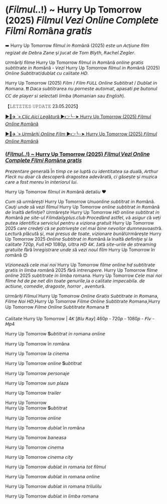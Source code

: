 # (𝘍𝘪𝘭𝘮𝘶𝘭..!) ~ Hurry Up Tomorrow (2025) 𝘍𝘪𝘭𝘮𝘶𝘭 𝘝𝘦𝘻𝘪 𝘖𝘯𝘭𝘪𝘯𝘦 𝘊𝘰𝘮𝘱𝘭𝘦𝘵𝘦 𝘍𝘪𝘭𝘮𝘪 𝘙𝘰𝘮â𝘯𝘢 𝘨𝘳𝘢𝘵𝘪𝘴


➡️ Hurry Up Tomorrow 𝘧𝘪𝘭𝘮𝘶𝘭 𝘪𝘯 𝘙𝘰𝘮â𝘯ă (2025) 𝘦𝘴𝘵𝘦 𝘶𝘯 𝘈𝘤ț𝘪𝘶𝘯𝘦 𝘧𝘪𝘭𝘮 𝘳𝘦𝘨𝘪𝘻𝘢𝘵 𝘥𝘦 𝘋𝘦𝘣𝘳𝘢 𝘡𝘢𝘯𝘦 ș𝘪 𝘑𝘶𝘤𝘢𝘵 𝘥𝘦 𝘛𝘰𝘮 𝘉𝘭𝘺𝘵𝘩, 𝘙𝘢𝘤𝘩𝘦𝘭 𝘡𝘦𝘨𝘭𝘦𝘳.

𝘜𝘳𝘮ă𝘳𝘪ț𝘪 𝘧𝘪𝘭𝘮𝘦 Hurry Up Tomorrow 𝘧𝘪𝘭𝘮𝘶𝘭 𝘪𝘯 𝘙𝘰𝘮â𝘯ă 𝘰𝘯𝘭𝘪𝘯𝘦 𝘨𝘳𝘢𝘵𝘪𝘴 𝘴𝘶𝘣𝘵𝘪𝘵𝘳𝘢𝘵𝘦 𝘪𝘯 𝘙𝘰𝘮â𝘯ă - 𝘝𝘦𝘻𝘪 Hurry Up Tomorrow 𝘧𝘪𝘭𝘮𝘶𝘭 𝘪𝘯 𝘙𝘰𝘮â𝘯ă (2025) 𝘖𝘯𝘭𝘪𝘯𝘦 𝘚𝘶𝘣𝘵𝘪𝘵𝘳𝘢𝘵/𝘥𝘶𝘣𝘭𝘢𝘵 𝘤𝘶 𝘤𝘢𝘭𝘪𝘵𝘢𝘵𝘦 𝘏𝘋.

Hurry Up Tomorrow (2025) 𝘍𝘪𝘭𝘮 / 𝘍𝘪𝘭𝘮 𝘍𝘜𝘓𝘓 𝘖𝘯𝘭𝘪𝘯𝘦 𝘚𝘶𝘣𝘵𝘪𝘵𝘳𝘢𝘵 / 𝘋𝘶𝘣𝘭𝘢𝘵 𝘪𝘯 𝘙𝘰𝘮𝘢𝘯𝘢. ❗❗️ 𝘋𝘢𝘤𝘢 𝘴𝘶𝘣𝘵𝘪𝘵𝘳𝘢𝘳𝘦𝘢 𝘯𝘶 𝘱𝘰𝘳𝘯𝘦𝘴𝘵𝘦 𝘢𝘶𝘵𝘰𝘮𝘢𝘵, 𝘢𝘱𝘢𝘴𝘢𝘵𝘪 𝘱𝘦 𝘣𝘶𝘵𝘰𝘯𝘶𝘭 𝘊𝘊 𝘥𝘦 𝘱𝘭𝘢𝘺𝘦𝘳 𝘴𝘪 𝘴𝘦𝘭𝘦𝘤𝘵𝘢𝘵𝘪 𝘭𝘪𝘮𝘣𝘢 (𝘙𝘰𝘮𝘢𝘯𝘪𝘢𝘯 𝘴𝘢𝘶 𝘌𝘯𝘨𝘭𝘪𝘴𝘩).

【𝙻𝙴𝚃𝚉𝚃𝙴𝚂 𝚄𝙿𝙳𝙰𝚃𝙴 23.05.2025】

[▶️🔹✈️ ˙» 𝘊𝘭𝘪𝘤 𝘈𝘪𝘤𝘪 𝘓𝘦𝘨ă𝘵𝘶𝘳ă ▶️👉️╰┈➤ Hurry Up Tomorrow (2025) 𝘍𝘪𝘭𝘮𝘶𝘭 𝘖𝘯𝘭𝘪𝘯𝘦 𝘙𝘰𝘮â𝘯ă](https://t.co/uC5Jnu0mm1)

[▶️🔹✈️ ˙» 𝘜𝘳𝘮ă𝘳𝘪ț𝘪 𝘖𝘯𝘭𝘪𝘯𝘦 𝘍𝘪𝘭𝘮 ▶️👉️╰┈➤ Hurry Up Tomorrow (2025) 𝘍𝘪𝘭𝘮𝘶𝘭 𝘖𝘯𝘭𝘪𝘯𝘦 𝘙𝘰𝘮â𝘯ă](https://t.co/uC5Jnu0mm1)

### [(𝘍𝘪𝘭𝘮𝘶𝘭..!) ~ Hurry Up Tomorrow (2025) 𝘍𝘪𝘭𝘮𝘶𝘭 𝘝𝘦𝘻𝘪 𝘖𝘯𝘭𝘪𝘯𝘦 𝘊𝘰𝘮𝘱𝘭𝘦𝘵𝘦 𝘍𝘪𝘭𝘮𝘪 𝘙𝘰𝘮â𝘯𝘢 𝘨𝘳𝘢𝘵𝘪𝘴](https://t.co/uC5Jnu0mm1)

𝘗𝘳𝘦𝘻𝘦𝘯𝘵𝘢𝘳𝘦 𝘨𝘦𝘯𝘦𝘳𝘢𝘭ă Î𝘯 𝘵𝘪𝘮𝘱 𝘤𝘦 𝘴𝘦 𝘭𝘶𝘱𝘵ă 𝘤𝘶 𝘪𝘥𝘦𝘯𝘵𝘪𝘵𝘢𝘵𝘦𝘢 𝘴𝘢 𝘥𝘶𝘢𝘭ă, 𝘈𝘳𝘵𝘩𝘶𝘳 𝘍𝘭𝘦𝘤𝘬 𝘯𝘶 𝘥𝘰𝘢𝘳 𝘤ă 𝘥𝘦𝘴𝘤𝘰𝘱𝘦𝘳ă 𝘥𝘳𝘢𝘨𝘰𝘴𝘵𝘦𝘢 𝘢𝘥𝘦𝘷ă𝘳𝘢𝘵ă, 𝘤𝘪 𝘨ă𝘴𝘦ș𝘵𝘦 ș𝘪 𝘮𝘶𝘻𝘪𝘤𝘢 𝘤𝘢𝘳𝘦 𝘢 𝘧𝘰𝘴𝘵 𝘮𝘦𝘳𝘦𝘶 î𝘯 𝘪𝘯𝘵𝘦𝘳𝘪𝘰𝘳𝘶𝘭 𝘭𝘶𝘪.

Hurry Up Tomorrow 𝘧𝘪𝘭𝘮𝘶𝘭 𝘪𝘯 𝘙𝘰𝘮â𝘯ă 𝘥𝘦𝘵𝘢𝘭𝘪𝘶 ♥

𝘊𝘶𝘮 𝘴ă 𝘶𝘳𝘮ă𝘳𝘦ș𝘵𝘪 Hurry Up Tomorrow 𝘜𝘯𝘶𝘰𝘯𝘭𝘪𝘯𝘦 𝘴𝘶𝘣𝘵𝘪𝘵𝘳𝘢𝘵 𝘪𝘯 𝘙𝘰𝘮â𝘯ă. 𝘊𝘢𝘶ț𝘪 𝘶𝘯𝘥𝘦 𝘴ă 𝘷𝘦𝘻𝘪 𝘧𝘪𝘭𝘮𝘶𝘭 Hurry Up Tomorrow 𝘰𝘯𝘭𝘪𝘯𝘦 𝘴𝘶𝘣𝘵𝘪𝘵𝘳𝘢𝘵 𝘪𝘯 𝘙𝘰𝘮â𝘯ă 𝘥𝘦 î𝘯𝘢𝘭𝘵ă 𝘥𝘦𝘧𝘪𝘯𝘪ț𝘪𝘦? 𝘜𝘳𝘮ă𝘳𝘦ș𝘵𝘦 Hurry Up Tomorrow 𝘏𝘋 𝘰𝘯𝘭𝘪𝘯𝘦 𝘴𝘶𝘣𝘵𝘪𝘵𝘳𝘢𝘵 𝘪𝘯 𝘙𝘰𝘮â𝘯ă 𝘱𝘦 𝘴𝘪𝘵𝘦-𝘶𝘭 𝘍𝘪𝘭𝘮𝘥𝘢𝘪𝘭𝘺𝘱𝘭𝘶𝘴.𝘤𝘭𝘶𝘣 𝘗𝘳𝘰𝘤𝘦𝘥â𝘯𝘥 𝘢𝘴𝘵𝘧𝘦𝘭, 𝘷ă 𝘢𝘴𝘪𝘨𝘶𝘳 𝘤ă 𝘷𝘦ț𝘪 𝘱𝘶𝘵𝘦𝘢 𝘪𝘥𝘦𝘯𝘵𝘪𝘧𝘪𝘤𝘢 𝘴𝘦𝘳𝘷𝘪𝘤𝘪𝘶𝘭 𝘱𝘦𝘯𝘵𝘳𝘶 𝘢 𝘷𝘪𝘻𝘪𝘰𝘯𝘢 𝘨𝘳𝘢𝘵𝘶𝘪𝘵 Hurry Up Tomorrow 2025 𝘤𝘢𝘳𝘦 𝘤𝘳𝘦𝘥𝘦ț𝘪 𝘤ă 𝘴𝘦 𝘱𝘰𝘵𝘳𝘪𝘷𝘦ș𝘵𝘦 𝘤𝘦𝘭 𝘮𝘢𝘪 𝘣𝘪𝘯𝘦 𝘯𝘦𝘷𝘰𝘪𝘭𝘰𝘳 𝘥𝘶𝘮𝘯𝘦𝘢𝘷𝘰𝘢𝘴𝘵𝘳ă. 𝘓𝘦𝘤𝘵𝘶𝘳ă 𝘱𝘭ă𝘤𝘶𝘵ă ș𝘪, 𝘮𝘢𝘪 𝘱𝘳𝘦𝘴𝘶𝘴 𝘥𝘦 𝘵𝘰𝘢𝘵𝘦, 𝘷𝘪𝘻𝘪𝘰𝘯𝘢𝘳𝘦 𝘣𝘶𝘯ă!𝘜𝘳𝘮ă𝘳𝘦ș𝘵𝘦 Hurry Up Tomorrow 2025 𝘖𝘯𝘭𝘪𝘯𝘦 𝘚𝘶𝘣𝘵𝘪𝘵𝘳𝘢𝘵 𝘪𝘯 𝘙𝘰𝘮â𝘯ă 𝘭𝘢 î𝘯𝘢𝘭𝘵ă 𝘥𝘦𝘧𝘪𝘯𝘪ț𝘪𝘦 ș𝘪 𝘭𝘢 𝘤𝘢𝘭𝘪𝘵𝘢𝘵𝘦 720𝘱, 𝘍𝘶𝘭𝘭 𝘏𝘋 1080𝘱, 𝘜𝘭𝘵𝘳𝘢 𝘏𝘋 4𝘒. 𝘐𝘢𝘵ă 𝘴𝘪𝘵𝘦-𝘶𝘳𝘪𝘭𝘦 𝘥𝘦 𝘴𝘵𝘳𝘦𝘢𝘮𝘪𝘯𝘨 𝘨𝘳𝘢𝘵𝘶𝘪𝘵𝘦 𝘧ă𝘳ă î𝘯𝘳𝘦𝘨𝘪𝘴𝘵𝘳𝘢𝘳𝘦 𝘶𝘯𝘥𝘦 𝘴ă 𝘷𝘦𝘻𝘪 𝘯𝘰𝘶𝘭 𝘧𝘪𝘭𝘮 Hurry Up Tomorrow î𝘯 𝘳𝘰𝘮â𝘯ă 😊

𝘝𝘪𝘻𝘪𝘰𝘯𝘦𝘢𝘻ă 𝘤𝘦𝘭𝘦 𝘮𝘢𝘪 𝘯𝘰𝘪 Hurry Up Tomorrow 𝘧𝘪𝘭𝘮𝘦 𝘰𝘯𝘭𝘪𝘯𝘦 𝘩𝘥 𝘴𝘶𝘣𝘵𝘪𝘵𝘳𝘢𝘵𝘦 𝘨𝘳𝘢𝘵𝘪𝘴 𝘪𝘯 𝘭𝘪𝘮𝘣𝘢 𝘳𝘰𝘮â𝘯ă 2025 𝘧ă𝘳ă 𝘪𝘯𝘵𝘳𝘦𝘳𝘶𝘱𝘦𝘳𝘦. Hurry Up Tomorrow 𝘧𝘪𝘭𝘮𝘦 𝘰𝘯𝘭𝘪𝘯𝘦 2025 𝘴𝘶𝘣𝘵𝘪𝘵𝘳𝘢𝘵𝘦 𝘪𝘯 𝘭𝘪𝘮𝘣𝘢 𝘳𝘰𝘮𝘢𝘯𝘢. Hurry Up Tomorrow 𝘊𝘦𝘭𝘦 𝘮𝘢𝘪 𝘯𝘰𝘪 𝘧𝘪𝘭𝘮𝘦 𝘩𝘥 𝘥𝘦 𝘱𝘦 𝘯𝘦𝘵 𝘥𝘪𝘯 𝘵𝘰𝘢𝘵𝘦 𝘨𝘦𝘯𝘶𝘳𝘪𝘭𝘦,𝘭𝘢 𝘰 𝘤𝘢𝘭𝘪𝘵𝘢𝘵𝘦 𝘪𝘮𝘱𝘦𝘤𝘢𝘣𝘪𝘭𝘢. 𝘥𝘦 𝘢𝘤𝘵𝘪𝘶𝘯𝘦, 𝘤𝘰𝘮𝘦𝘥𝘪𝘦, 𝘥𝘳𝘢𝘨𝘰𝘴𝘵𝘦, 𝘩𝘰𝘳𝘳𝘰𝘳 , 𝘢𝘷𝘦𝘯𝘵𝘶𝘳ă.

𝘜𝘳𝘮ă𝘳𝘪ț𝘪 𝘍𝘪𝘭𝘮𝘶𝘭 Hurry Up Tomorrow 𝘖𝘯𝘭𝘪𝘯𝘦 𝘎𝘳𝘢𝘵𝘪𝘴 𝘚𝘶𝘣𝘵𝘪𝘵𝘳𝘢𝘵𝘦 𝘪𝘯 𝘙𝘰𝘮𝘢𝘯𝘢, 𝘍𝘪𝘭𝘮𝘦 𝘕𝘰𝘪 𝘏𝘋,Hurry Up Tomorrow 𝘍𝘪𝘭𝘮𝘦 𝘖𝘯𝘭𝘪𝘯𝘦 𝘚𝘶𝘣𝘵𝘪𝘵𝘳𝘢𝘵𝘦 𝘙𝘰𝘮𝘢𝘯𝘢,Hurry Up Tomorrow 𝘍𝘪𝘭𝘮𝘦 𝘖𝘯𝘭𝘪𝘯𝘦 𝘚𝘶𝘣𝘵𝘪𝘵𝘳𝘢𝘵𝘦 𝘙𝘰𝘮𝘢𝘯𝘢 ❗❗️

𝘊𝘢𝘭𝘪𝘵𝘢𝘵𝘦  Hurry Up Tomorrow | 4𝘒 [𝘉𝘭𝘶 𝘙𝘢𝘺] 460𝘱 - 720𝘱 - 1080𝘱 - 𝘍𝘭𝘷 - 𝘔𝘱4

Hurry Up Tomorrow 𝐒𝘶𝘣𝘵𝘪𝘵𝘳𝘢𝘵 𝘪𝘯 𝘳𝘰𝘮𝘢𝘯𝘢 𝘰𝘯𝘭𝘪𝘯𝘦  

Hurry Up Tomorrow î𝘯 𝘳𝘰𝘮â𝘯𝘢  

Hurry Up Tomorrow 𝘭𝘢 𝘤𝘪𝘯𝘦𝘮𝘢  

Hurry Up Tomorrow 𝘰𝘯𝘭𝘪𝘯𝘦 𝐒𝘶𝘣𝘵𝘪𝘵𝘳𝘢𝘵  

Hurry Up Tomorrow 𝘱𝘦𝘳𝘴𝘰𝘯𝘢𝘫𝘦  

Hurry Up Tomorrow 𝘴𝘶𝘯 𝘱𝘭𝘢𝘻𝘢  

Hurry Up Tomorrow 𝘵𝘳𝘢𝘪𝘭𝘦𝘳

Hurry Up Tomorrow  
Hurry Up Tomorrow 𝐒𝘶𝘣𝘵𝘪𝘵𝘳𝘢𝘵  

Hurry Up Tomorrow 𝘰𝘯𝘭𝘪𝘯𝘦  

Hurry Up Tomorrow 𝘥𝘶𝘣𝘭𝘢𝘵 î𝘯 𝘳𝘰𝘮â𝘯𝘢  

Hurry Up Tomorrow 𝘣𝘢𝘯𝘦𝘢𝘴𝘢  

Hurry Up Tomorrow 𝘤𝘪𝘯𝘦𝘮𝘢  

Hurry Up Tomorrow 𝘤𝘪𝘯𝘦𝘮𝘢 𝘤𝘪𝘵𝘺  

Hurry Up Tomorrow 𝘥𝘶𝘣𝘭𝘢𝘵 𝘪𝘯 𝘳𝘰𝘮𝘢𝘯𝘢 𝘵𝘰𝘵 𝘧𝘪𝘭𝘮𝘶𝘭  

Hurry Up Tomorrow 𝘥𝘶𝘣𝘭𝘢𝘵 𝘪𝘯 𝘳𝘰𝘮𝘢𝘯𝘢 𝘰𝘯𝘭𝘪𝘯𝘦  

Hurry Up Tomorrow 𝘥𝘶𝘣𝘭𝘢𝘵 𝘪𝘯 𝘳𝘰𝘮𝘢𝘯𝘢 𝘵𝘳𝘪𝘭𝘶𝘭𝘪𝘭𝘶 

 Hurry Up Tomorrow 𝘥𝘶𝘣𝘭𝘢𝘵 𝘪𝘯 𝘭𝘪𝘮𝘣𝘢 𝘳𝘰𝘮𝘢𝘯𝘢
 
